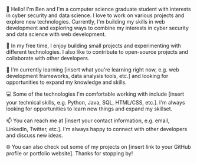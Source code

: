 
👋 Hello! I'm Ben and I'm a computer science graduate student with interests in cyber security and data science. I love to work on various projects and explore new technologies. Currently, I'm building my skills in web development and exploring ways to combine my interests in cyber security and data science with web development.

🔭 In my free time, I enjoy building small projects and experimenting with different technologies. I also like to contribute to open-source projects and collaborate with other developers.

🌱 I'm currently learning [insert what you're learning right now, e.g. web development frameworks, data analysis tools, etc.] and looking for opportunities to expand my knowledge and skills.

💻 Some of the technologies I'm comfortable working with include [insert your technical skills, e.g. Python, Java, SQL, HTML/CSS, etc.]. I'm always looking for opportunities to learn new things and expand my skillset.

📫 You can reach me at [insert your contact information, e.g. email, LinkedIn, Twitter, etc.]. I'm always happy to connect with other developers and discuss new ideas.

🌐 You can also check out some of my projects on [insert link to your GitHub profile or portfolio website]. Thanks for stopping by!
